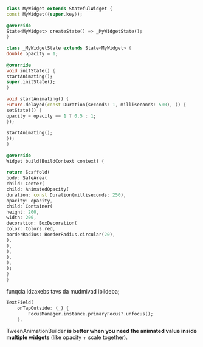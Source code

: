 ```dart

class MyWidget extends StatefulWidget {  
const MyWidget({super.key});  
  
@override  
State<MyWidget> createState() => _MyWidgetState();  
}  
  
class _MyWidgetState extends State<MyWidget> {  
double opacity = 1;  
  
@override  
void initState() {  
startAnimating();  
super.initState();  
}  
  
void startAnimating() {  
Future.delayed(const Duration(seconds: 1, milliseconds: 500), () {  
setState(() {  
opacity = opacity == 1 ? 0.5 : 1;  
});  
  
startAnimating();  
});  
}  
  
@override  
Widget build(BuildContext context) {  
  
return Scaffold(  
body: SafeArea(  
child: Center(  
child: AnimatedOpacity(  
duration: const Duration(milliseconds: 250),  
opacity: opacity,  
child: Container(  
height: 200,  
width: 200,  
decoration: BoxDecoration(  
color: Colors.red,  
borderRadius: BorderRadius.circular(20),  
),  
),  
),  
),  
),  
);  
}  
}

```
funqcia idzaxebs tavs da mudmivad ibildeba;

```dart
TextField(
	onTapOutside: (_) {
		FocusManager.instance.primaryFocus?.unfocus();
	},
```


TweenAnimationBuilder **is better when you need the animated value inside multiple widgets** (like opacity + scale together).